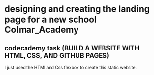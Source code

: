 # designing and creating the landing page for a new school Colmar_Academy 
## codecademy task (BUILD A WEBSITE WITH HTML, CSS, AND GITHUB PAGES)
I just used the HTMl and Css flexbox to create this static website.
